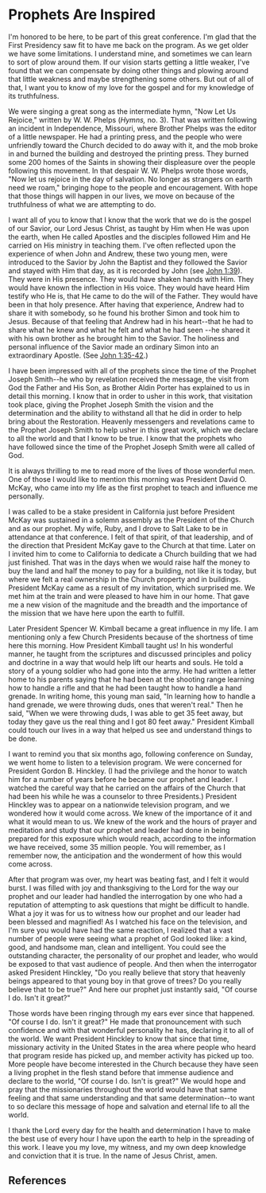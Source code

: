 # Prophets Are Inspired

I'm honored to be here, to be part of this great conference. I'm glad that the
First Presidency saw fit to have me back on the program. As we get older we
have some limitations. I understand mine, and sometimes we can learn to sort
of plow around them. If our vision starts getting a little weaker, I've found
that we can compensate by doing other things and plowing around that little
weakness and maybe strengthening some others. But out of all of that, I want
you to know of my love for the gospel and for my knowledge of its
truthfulness.

We were singing a great song as the intermediate hymn, "Now Let Us Rejoice,"
written by W. W. Phelps (_Hymns,_ no. 3). That was written following an
incident in Independence, Missouri, where Brother Phelps was the editor of a
little newspaper. He had a printing press, and the people who were unfriendly
toward the Church decided to do away with it, and the mob broke in and burned
the building and destroyed the printing press. They burned some 200 homes of
the Saints in showing their displeasure over the people following this
movement. In that despair W. W. Phelps wrote those words, "Now let us rejoice
in the day of salvation. No longer as strangers on earth need we roam,"
bringing hope to the people and encouragement. With hope that those things
will happen in our lives, we move on because of the truthfulness of what we
are attempting to do.

I want all of you to know that I know that the work that we do is the gospel
of our Savior, our Lord Jesus Christ, as taught by Him when He was upon the
earth, when He called Apostles and the disciples followed Him and He carried
on His ministry in teaching them. I've often reflected upon the experience of
when John and Andrew, these two young men, were introduced to the Savior by
John the Baptist and they followed the Savior and stayed with Him that day, as
it is recorded by John (see [John
1:39](/scriptures/nt/john/1.39?lang=eng#38)). They were in His presence. They
would have shaken hands with Him. They would have known the inflection in His
voice. They would have heard Him testify who He is, that He came to do the
will of the Father. They would have been in that holy presence. After having
that experience, Andrew had to share it with somebody, so he found his brother
Simon and took him to Jesus. Because of that feeling that Andrew had in his
heart--that he had to share what he knew and what he felt and what he had seen
--he shared it with his own brother as he brought him to the Savior. The
holiness and personal influence of the Savior made an ordinary Simon into an
extraordinary Apostle. (See [John
1:35-42](/scriptures/nt/john/1.35-42?lang=eng#34).)

I have been impressed with all of the prophets since the time of the Prophet
Joseph Smith--he who by revelation received the message, the visit from God
the Father and His Son, as Brother Aldin Porter has explained to us in detail
this morning. I know that in order to usher in this work, that visitation took
place, giving the Prophet Joseph Smith the vision and the determination and
the ability to withstand all that he did in order to help bring about the
Restoration. Heavenly messengers and revelations came to the Prophet Joseph
Smith to help usher in this great work, which we declare to all the world and
that I know to be true. I know that the prophets who have followed since the
time of the Prophet Joseph Smith were all called of God.

It is always thrilling to me to read more of the lives of those wonderful men.
One of those I would like to mention this morning was President David O.
McKay, who came into my life as the first prophet to teach and influence me
personally.

I was called to be a stake president in California just before President McKay
was sustained in a solemn assembly as the President of the Church and as our
prophet. My wife, Ruby, and I drove to Salt Lake to be in attendance at that
conference. I felt of that spirit, of that leadership, and of the direction
that President McKay gave to the Church at that time. Later on I invited him
to come to California to dedicate a Church building that we had just finished.
That was in the days when we would raise half the money to buy the land and
half the money to pay for a building, not like it is today, but where we felt
a real ownership in the Church property and in buildings. President McKay came
as a result of my invitation, which surprised me. We met him at the train and
were pleased to have him in our home. That gave me a new vision of the
magnitude and the breadth and the importance of the mission that we have here
upon the earth to fulfill.

Later President Spencer W. Kimball became a great influence in my life. I am
mentioning only a few Church Presidents because of the shortness of time here
this morning. How President Kimball taught us! In his wonderful manner, he
taught from the scriptures and discussed principles and policy and doctrine in
a way that would help lift our hearts and souls. He told a story of a young
soldier who had gone into the army. He had written a letter home to his
parents saying that he had been at the shooting range learning how to handle a
rifle and that he had been taught how to handle a hand grenade. In writing
home, this young man said, "In learning how to handle a hand grenade, we were
throwing duds, ones that weren't real." Then he said, "When we were throwing
duds, I was able to get 35 feet away, but today they gave us the real thing
and I got 80 feet away." President Kimball could touch our lives in a way that
helped us see and understand things to be done.

I want to remind you that six months ago, following conference on Sunday, we
went home to listen to a television program. We were concerned for President
Gordon B. Hinckley. (I had the privilege and the honor to watch him for a
number of years before he became our prophet and leader. I watched the careful
way that he carried on the affairs of the Church that had been his while he
was a counselor to three Presidents.) President Hinckley was to appear on a
nationwide television program, and we wondered how it would come across. We
knew of the importance of it and what it would mean to us. We knew of the work
and the hours of prayer and meditation and study that our prophet and leader
had done in being prepared for this exposure which would reach, according to
the information we have received, some 35 million people. You will remember,
as I remember now, the anticipation and the wonderment of how this would come
across.

After that program was over, my heart was beating fast, and I felt it would
burst. I was filled with joy and thanksgiving to the Lord for the way our
prophet and our leader had handled the interrogation by one who had a
reputation of attempting to ask questions that might be difficult to handle.
What a joy it was for us to witness how our prophet and our leader had been
blessed and magnified! As I watched his face on the television, and I'm sure
you would have had the same reaction, I realized that a vast number of people
were seeing what a prophet of God looked like: a kind, good, and handsome man,
clean and intelligent. You could see the outstanding character, the
personality of our prophet and leader, who would be exposed to that vast
audience of people. And then when the interrogator asked President Hinckley,
"Do you really believe that story that heavenly beings appeared to that young
boy in that grove of trees? Do you really believe that to be true?" And here
our prophet just instantly said, "Of course I do. Isn't it great?"

Those words have been ringing through my ears ever since that happened. "Of
course I do. Isn't it great?" He made that pronouncement with such confidence
and with that wonderful personality he has, declaring it to all of the world.
We want President Hinckley to know that since that time, missionary activity
in the United States in the area where people who heard that program reside
has picked up, and member activity has picked up too. More people have become
interested in the Church because they have seen a living prophet in the flesh
stand before that immense audience and declare to the world, "Of course I do.
Isn't is great?" We would hope and pray that the missionaries throughout the
world would have that same feeling and that same understanding and that same
determination--to want to so declare this message of hope and salvation and
eternal life to all the world.

I thank the Lord every day for the health and determination I have to make the
best use of every hour I have upon the earth to help in the spreading of this
work. I leave you my love, my witness, and my own deep knowledge and
conviction that it is true. In the name of Jesus Christ, amen.

## References

